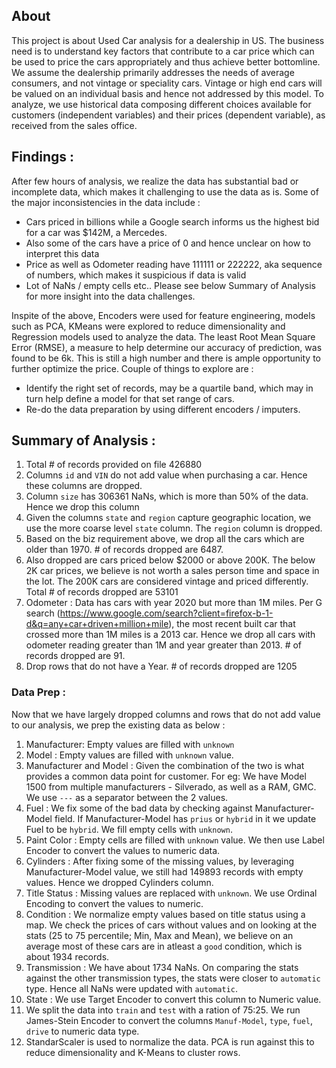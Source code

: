 ## About
This project is about Used Car analysis for a dealership in US. The business need is to understand key factors that contribute to a car price which can be used to price the cars appropriately and thus achieve better bottomline.
We assume the dealership primarily addresses the needs of average consumers, and not vintage or speciality cars. Vintage or high end cars will be valued on an individual basis and hence not addressed by this model.
To analyze, we use historical data composing different choices available for customers (independent variables) and their prices (dependent variable), as received from the sales office.


## Findings :
After few hours of analysis, we realize the data has substantial bad or incomplete data, which makes it challenging to use the data as is. Some of the major inconsistencies in the data include :
- Cars priced in billions while a Google search informs us the highest bid for a car was $142M, a Mercedes.
- Also some of the cars have a price of 0 and hence unclear on how to interpret this data
- Price as well as Odometer reading have 111111 or 222222, aka sequence of numbers, which makes it suspicious if data is valid
- Lot of NaNs / empty cells etc..
Please see below Summary of Analysis for more insight into the data challenges.

Inspite of the above, Encoders were used for feature engineering, models such as PCA, KMeans were explored to reduce dimensionality and Regression models used to analyze the data. The least Root Mean Square Error (RMSE), a measure to help determine our accuracy of prediction, was found to be 6k. This is still a high number and there is ample opportunity to further optimize the price. Couple of things to explore are :
- Identify the right set of records, may be a quartile band, which may in turn help define a model for that set range of cars.
- Re-do the data preparation by using different encoders / imputers.


## Summary of Analysis :
1. Total # of records provided on file 426880
2. Columns `id` and `VIN` do not add value when purchasing a car. Hence these columns are dropped.
3. Column `size` has 306361 NaNs, which is more than 50% of the data. Hence we drop this column
4. Given the columns `state` and `region` capture geographic location, we use the more coarse level `state` column. The `region` column is dropped.
5. Based on the biz requirement above, we drop all the cars which are older than 1970. # of records dropped are 6487.
6. Also dropped are cars priced below $2000 or above 200K. The below 2K car prices, we believe is not worth a sales person time and space in the lot. The 200K cars are considered vintage and priced differently. Total # of records dropped are 53101
7. Odometer : Data has cars with year 2020 but more than 1M miles. Per G search (https://www.google.com/search?client=firefox-b-1-d&q=any+car+driven+million+mile), the most recent built car that crossed more than 1M miles is a 2013 car. Hence we drop all cars with odometer reading greater than 1M and year greater than 2013. # of records dropped are 91.
8. Drop rows that do not have a Year. # of records dropped are 1205

### Data Prep :
Now that we have largely dropped columns and rows that do not add value to our analysis, we prep the existing data as below :
1. Manufacturer: Empty values are filled with `unknown`
2. Model : Empty values are filled with `unknown` value.
3. Manufacturer and Model : Given the combination of the two is what provides a common data point for customer. For eg: We have Model 1500 from multiple manufacturers - Silverado, as well as a RAM, GMC. We use `---` as a separator between the 2 values.
4. Fuel : We fix some of the bad data by checking against Manufacturer-Model field. If Manufacturer-Model has `prius` or `hybrid` in it we update Fuel to be `hybrid`. We fill empty cells with `unknown`.
5. Paint Color : Empty cells are filled with `unknown` value. We then use Label Encoder to convert the values to numeric data.
6. Cylinders : After fixing some of the missing values, by leveraging Manufacturer-Model value, we still had 149893 records with empty values. Hence we dropped Cylinders column.
7. Title Status : Missing values are replaced with `unknown`. We use Ordinal Encoding to convert the values to numeric.
8. Condition : We normalize empty values based on title status using a map. We check the prices of cars without values and on looking at the stats (25 to 75 percentile; Min, Max and Mean), we believe on an average most of these cars are in atleast a `good` condition, which is about 1934 records.
9. Transmission : We have about 1734 NaNs. On comparing the stats against the other transmission types, the stats were closer to `automatic` type. Hence all NaNs were updated with `automatic`.
10. State : We use Target Encoder to convert this column to Numeric value.
11. We split the data into `train` and `test` with a ration of 75:25. We run James-Stein Encoder to convert the columns `Manuf-Model`, `type`, `fuel`, `drive` to numeric data type.
12. StandarScaler is used to normalize the data. PCA is run against this to reduce dimensionality and K-Means to cluster rows.
